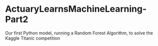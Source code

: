 # ActuaryLearnsMachineLearning-Part2
Our first Python model, running a Random Forest Algorithm, to solve the Kaggle Titanic competition
